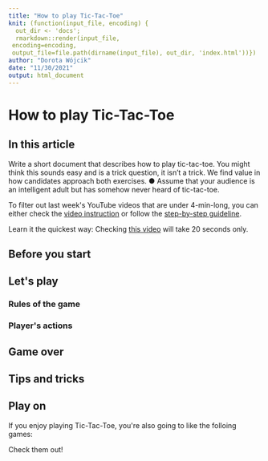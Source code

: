 ```yaml
---
title: "How to play Tic-Tac-Toe"
knit: (function(input_file, encoding) {
  out_dir <- 'docs';
  rmarkdown::render(input_file,
 encoding=encoding,
 output_file=file.path(dirname(input_file), out_dir, 'index.html'))})
author: "Dorota Wójcik"
date: "11/30/2021"
output: html_document
---
```


# How to play Tic-Tac-Toe

## In this article

Write a short document that describes how to play tic-tac-toe. You
might think this sounds easy and is a trick question, it isn’t a trick. We
find value in how candidates approach both exercises.
● Assume that your audience is an intelligent adult but has
somehow never heard of tic-tac-toe.


To filter out last week's YouTube videos that are under 4-min-long, you can either check the [video instruction](#video-instruction) or follow the [step-by-step guideline](#step-by-step).

Learn it the quickest way: Checking [this video](https://user-images.githubusercontent.com/63733226/129234494-935af5d9-bc01-476b-97d0-99d56747f7b1.mp4) will take 20 seconds only.


## Before you start

## Let's play

### Rules of the game

### Player's actions

## Game over

## Tips and tricks

## Play on

If you enjoy playing Tic-Tac-Toe, you're also going to like the folloing games:


Check them out!
